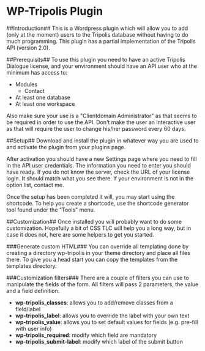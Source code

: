 WP-Tripolis Plugin
==================

##Introduction##
This is a Wordpress plugin which will allow you to add (only at the moment) users to the Tripolis database
without having to do much programming. This plugin has a partial implementation of the Tripolis API (version
2.0).

##Prerequisits##
To use this plugin you need to have an active Tripolis Dialogue license, and your environment should have
an API user who at the minimum has access to:

 - Modules
	 - Contact
 - At least one database
 - At least one workspace

Also make sure your use is a "Clientdomain Administrator" as that seems to be required in order to use the API. Don't
make the user an Interactive user as that will require the user to change his/her password every 60 days.

##Setup##
Download and install the plugin in whatever way you are used to and activate the plugin from your plugins page.

After activation you should have a new Settings page where you need to fill in the API user credentials. The information
you need to enter you should have ready. If you do not know the server, check the URL of your license login. It should
match what you see there. If your environment is not in the option list, contact me.

Once the setup has been completed it will, you may start using the shortcode. To help you create a shortcode, use the
shortcode generator tool found under the "Tools" menu.

##Customization##
Once installed you will probably want to do some customization. Hopefully a bit of CSS TLC will help you a long way, but
in case it does not, here are some helpers to get you started.

###Generate custom HTML###
You can override all templating done by creating a directory wp-tripolis in your theme directory and place all files there.
To give you a head start you can copy the templates from the templates directory.

###Customization filters###
There are a couple of filters you can use to manipulate the fields of the form. All filters will pass 2 parameters, the value
and a field definition.

* **wp-tripolis_classes**: allows you to add/remove classes from a field/label
* **wp-tripolis_label**: allows you to override the label with your own text
* **wp-tripolis_value**: allows you to set default values for fields (e.g. pre-fill with user info)
* **wp-tripolis_required**: modify which field are mandatory
* **wp-tripolis_submit-label**: modify which label of the submit button



